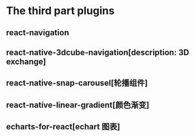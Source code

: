 # The third part plugins

## react-navigation

## react-native-3dcube-navigation[description: 3D exchange]

## react-native-snap-carousel[轮播组件]

## react-native-linear-gradient[颜色渐变]

## echarts-for-react[echart 图表]
